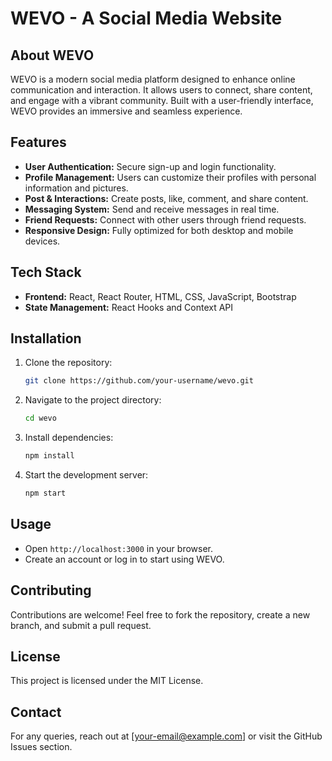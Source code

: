 # WEVO - A Social Media Website

## About WEVO

WEVO is a modern social media platform designed to enhance online communication and interaction. It allows users to connect, share content, and engage with a vibrant community. Built with a user-friendly interface, WEVO provides an immersive and seamless experience.

## Features

- **User Authentication:** Secure sign-up and login functionality.
- **Profile Management:** Users can customize their profiles with personal information and pictures.
- **Post & Interactions:** Create posts, like, comment, and share content.
- **Messaging System:** Send and receive messages in real time.
- **Friend Requests:** Connect with other users through friend requests.
- **Responsive Design:** Fully optimized for both desktop and mobile devices.

## Tech Stack

- **Frontend:** React, React Router, HTML, CSS, JavaScript, Bootstrap
- **State Management:** React Hooks and Context API

## Installation

1. Clone the repository:
   ```sh
   git clone https://github.com/your-username/wevo.git
   ```
2. Navigate to the project directory:
   ```sh
   cd wevo
   ```
3. Install dependencies:
   ```sh
   npm install
   ```
4. Start the development server:
   ```sh
   npm start
   ```

## Usage

- Open `http://localhost:3000` in your browser.
- Create an account or log in to start using WEVO.

## Contributing

Contributions are welcome! Feel free to fork the repository, create a new branch, and submit a pull request.

## License

This project is licensed under the MIT License.

## Contact

For any queries, reach out at [[your-email@example.com](mailto\nilmandal098@gmailcom)] or visit the GitHub Issues section.

